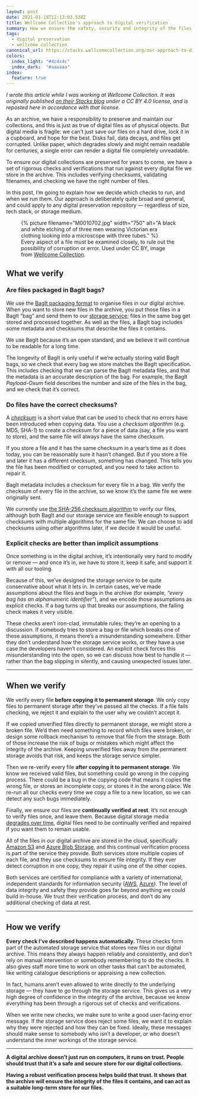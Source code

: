 ```yaml
---
layout: post
date: 2021-01-18T12:13:03.538Z
title: Wellcome Collection's approach to digital verification
summary: How we ensure the safety, security and integrity of the files in Wellcome's digital collections.
tags:
  - digital preservation
  - wellcome collection
canonical_url: https://stacks.wellcomecollection.org/our-approach-to-digital-verification-79da59da4ab7
colors:
  index_light: "#4c4c4c"
  index_dark:  "#aaaaaa"
index:
  feature: true
---
```

*I wrote this article while I was working at Wellcome Collection. It was originally published [on their Stacks blog](https://stacks.wellcomecollection.org/our-approach-to-digital-verification-79da59da4ab7) under a CC BY 4.0 license, and is reposted here in accordance with that license.*

<p>As an archive, we have a responsibility to preserve and maintain our collections, and this is just as true of digital files as of physical objects. But digital media is fragile: we can’t just save our files on a hard drive, lock it in a cupboard, and hope for the best. Disks fail, data decays, and files get corrupted. Unlike paper, which degrades slowly and might remain readable for centuries, a single error can render a digital file completely unreadable.</p><p>To ensure our digital collections are preserved for years to come, we have a set of rigorous checks and verifications that run against every digital file we store in the archive. This includes verifying checksums, validating filenames, and checking we have the right number of files.</p><p>In this post, I’m going to explain how we decide which checks to run, and when we run them. Our approach is deliberately quite broad and general, and could apply to any digital preservation repository — regardless of size, tech stack, or storage medium.</p>

<figure>
  {%
    picture
    filename="M0010702.jpg"
    width="750"
    alt="A black and white etching of of three men wearing Victorian era clothing looking into a microscope with three tubes."
  %}
  <figcaption>Every aspect of a file must be examined closely, to rule out the possibility of corruption or error. Used under CC BY, image from <a href="https://wellcomecollection.org/works/gjwa5nef">Wellcome Collection</a>.</figcaption>
</figure>

<h2>What we verify</h2><h3>Are files packaged in BagIt bags?</h3><p>We use the <a href="https://tools.ietf.org/html/rfc8493">BagIt packaging format</a> to organise files in our digital archive. When you want to store new files in the archive, you put those files in a BagIt “bag” and send them to our <a href="/2020/archival-storage-service/">storage service</a>; files in the same bag get stored and processed together. As well as the files, a BagIt bag includes some metadata and checksums that describe the files it contains.</p><p>We use BagIt because it’s an open standard, and we believe it will continue to be readable for a long time.</p><p>The longevity of BagIt is only useful if we’re actually storing valid BagIt bags, so we check that every bag we store matches the BagIt specification. This includes checking that we can parse the BagIt metadata files, and that the metadata is an accurate description of the bag. For example, the BagIt <em>Payload-Oxum </em>field describes the number and size of the files in the bag, and we check that it’s correct.</p><h3>Do files have the correct checksums?</h3><p>A <a href="https://en.wikipedia.org/wiki/Checksum"><em>checksum</em></a> is a short value that can be used to check that no errors have been introduced when copying data. You use a <em>checksum algorithm </em>(e.g. MD5, SHA-1) to create a checksum for a piece of data (say, a file you want to store), and the same file will always have the same checksum.</p><p>If you store a file and it has the same checksum in a year’s time as it does today, you can be reasonably sure it hasn’t changed. But if you store a file and later it has a different checksum, something has changed. This tells you the file has been modified or corrupted, and you need to take action to repair it.</p><p>BagIt metadata includes a checksum for every file in a bag. We verify the checksum of every file in the archive, so we know it’s the same file we were originally sent.</p><p>We currently use <a href="https://en.wikipedia.org/wiki/SHA-2">the SHA-256 checksum algorithm</a> to verify our files, although both BagIt and our storage service are flexible enough to support checksums with multiple algorithms for the same file. We can choose to add checksums using other algorithms later, if we decide it would be useful.</p><h3>Explicit checks are better than implicit assumptions</h3><p>Once something is in the digital archive, it’s intentionally very hard to modify or remove — and once it’s in, we have to store it, keep it safe, and support it with all our tooling.</p><p>Because of this, we’ve designed the storage service to be quite conservative about what it lets in. In certain cases, we’ve made assumptions about the files and bags in the archive (for example, <em>“every bag has an alphanumeric identifier”</em>), and we encode those assumptions as explicit checks. If a bag turns up that breaks our assumptions, the failing check makes it very visible.</p><p>These checks aren’t iron-clad, immutable rules; they’re an opening to a discussion. If somebody tries to store a bag or file which breaks one of these assumptions, it means there’s a misunderstanding somewhere. Either they don’t understand how the storage service works, or they have a use case the developers haven’t considered. An explicit check forces this misunderstanding into the open, so we can discuss how best to handle it — rather than the bag slipping in silently, and causing unexpected issues later.</p>

---

<h2>When we verify</h2><p>We verify every file <strong>before copying it to permanent storage</strong>. We only copy files to permanent storage after they’ve passed all the checks. If a file fails checking, we reject it and explain to the user why we couldn’t accept it.</p><p>If we copied unverified files directly to permanent storage, we might store a broken file. We’d then need something to record which files were broken, or design some rollback mechanism to remove that file from the storage. Both of those increase the risk of bugs or mistakes which might affect the integrity of the archive. Keeping unverified files away from the permanent storage avoids that risk, and keeps the storage service simpler.</p><p>Then we re-verify every file <strong>after copying it to permanent storage</strong>. We know we received valid files, but something could go wrong in the copying process. There could be a bug in the copying code that means it copies the wrong file, or stores an incomplete copy, or stores it in the wrong place. We re-run all our checks every time we copy a file to a new location, so we can detect any such bugs immediately.</p><p>Finally, we ensure our files are <strong>continually verified at rest</strong>. It’s not enough to verify files once, and leave them. Because digital storage media <a href="https://en.wikipedia.org/wiki/Data_degradation">degrades over time</a>, digital files need to be continually verified and repaired if you want them to remain usable.</p><p>All of the files in our digital archive are stored in the cloud, specifically <a href="https://aws.amazon.com/s3/">Amazon S3</a> and <a href="https://docs.microsoft.com/en-us/azure/storage/blobs/storage-blobs-introduction">Azure Blob Storage</a>, and this continual verification process is part of the service they provide. Both services store multiple copies of each file, and they use checksums to ensure file integrity. If they ever detect corruption in one copy, they repair it using one of the other copies.</p><p>Both services are certified for compliance with a variety of international, independent standards for information security (<a href="https://aws.amazon.com/compliance/">AWS</a>, <a href="https://azure.microsoft.com/en-us/resources/microsoft-azure-compliance-offerings/">Azure</a>). The level of data integrity and safety they provide goes far beyond anything we could build in-house. We trust their verification process, and don’t do any additional checking of data at rest.</p>

---

<h2>How we verify</h2><p><strong>Every check I’ve described happens automatically. </strong>These checks form part of the automated storage service that stores new files in our digital archive. This means they always happen reliably and consistently, and don’t rely on manual intervention or somebody remembering to do the checks. It also gives staff more time to work on other tasks that can’t be automated, like writing catalogue descriptions or appraising a new collection.</p><p>In fact, humans aren’t even allowed to write directly to the underlying storage — they have to go through the storage service. This gives us a very high degree of confidence in the integrity of the archive, because we know everything has been through a rigorous set of checks and verifications.</p><p>When we write new checks, we make sure to write a good user-facing error message. If the storage service does reject some files, we want it to explain why they were rejected and how they can be fixed. Ideally, these messages should make sense to somebody who isn’t a developer, or who doesn’t understand the inner workings of the storage service.</p>

---

<p><strong>A digital archive doesn’t just run on computers, it runs on trust. People should trust that it’s a safe and secure store for our digital collections.</strong></p><p><strong>Having a robust verification process helps build that trust. It shows that the archive will ensure the integrity of the files it contains, and can act as a suitable long-term store for our files.</strong></p>
